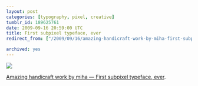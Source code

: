 ```yaml
---
layout: post
categories: [typography, pixel, creative]
tumblr_id: 189625761  
date: 2009-09-16 20:59:00 UTC
title: First subpixel typeface, ever
redirect_from: ["/2009/09/16/amazing-handicraft-work-by-miha-first-subpixel.html"]

archived: yes
---
```


![](//28.media.tumblr.com/tumblr_kq30zsDaIJ1qzdllao1_500.png)

[Amazing handicraft work by miha — <a href="http://typophile.com/node/61920">First subpixel typeface, ever</a>.](http://typophile.com/node/61920)
